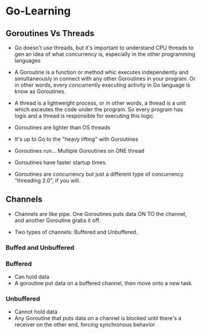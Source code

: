 # Go-Learning


## Goroutines Vs Threads

- Go doesn't use threads, but it's important to understand CPU threads to gen an idea of what concurrency is, especially in the other programming languages

- A Goroutine is a function or method whic executes independently and simultaneously in connect with any other Goroutines in your program. Or in other words, every concurrently executing activity in Go language is know as Goroutines.

- A thread is a lightweight process, or in other words, a thread is a unit which exceutes the code under the program. So every program has logis and a thread is responsible for executing this logic.

- Goroutines are lighter than OS threads

- It's up to Go to the "heavy lifting" with Goroutines

- Goroutines run... Multiple Goroutines on ONE thread

- Goroutines have faster startup times.

- Goroutines are concurrency but just a different type of concurrency. "threading 2.0", if you will.

## Channels

- Channels are like pipe. One Goroutines puts data ON TO the channel, and another Goroutine grabs it off.

- Two types of channels: Buffered and Unbuffered.


### Buffed and Unbuffered

### Buffered
- Can hold data
- A goroutine put data on a buffered channel, then move onto a new task

### Unbuffered
- Cannot hold data
- Any Goroutine that puts data on a channel is blocked until there's a receiver on the other end, forcing synchronous behavior